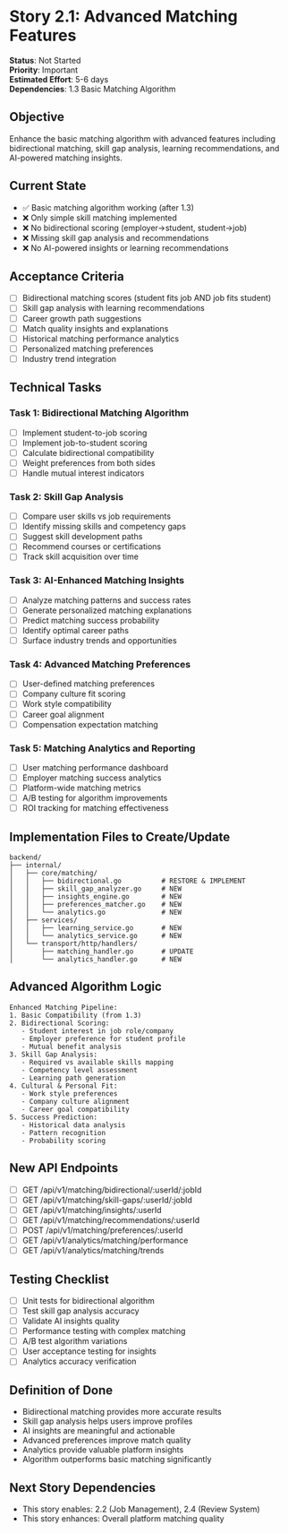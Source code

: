 # Story 2.1: Advanced Matching Features

**Status**: Not Started  
**Priority**: Important  
**Estimated Effort**: 5-6 days  
**Dependencies**: 1.3 Basic Matching Algorithm

## Objective
Enhance the basic matching algorithm with advanced features including bidirectional matching, skill gap analysis, learning recommendations, and AI-powered matching insights.

## Current State
- ✅ Basic matching algorithm working (after 1.3)
- ❌ Only simple skill matching implemented
- ❌ No bidirectional scoring (employer→student, student→job)
- ❌ Missing skill gap analysis and recommendations
- ❌ No AI-powered insights or learning recommendations

## Acceptance Criteria
- [ ] Bidirectional matching scores (student fits job AND job fits student)
- [ ] Skill gap analysis with learning recommendations
- [ ] Career growth path suggestions
- [ ] Match quality insights and explanations
- [ ] Historical matching performance analytics
- [ ] Personalized matching preferences
- [ ] Industry trend integration

## Technical Tasks

### Task 1: Bidirectional Matching Algorithm
- [ ] Implement student-to-job scoring
- [ ] Implement job-to-student scoring  
- [ ] Calculate bidirectional compatibility
- [ ] Weight preferences from both sides
- [ ] Handle mutual interest indicators

### Task 2: Skill Gap Analysis
- [ ] Compare user skills vs job requirements
- [ ] Identify missing skills and competency gaps
- [ ] Suggest skill development paths
- [ ] Recommend courses or certifications
- [ ] Track skill acquisition over time

### Task 3: AI-Enhanced Matching Insights
- [ ] Analyze matching patterns and success rates
- [ ] Generate personalized matching explanations
- [ ] Predict matching success probability
- [ ] Identify optimal career paths
- [ ] Surface industry trends and opportunities

### Task 4: Advanced Matching Preferences  
- [ ] User-defined matching preferences
- [ ] Company culture fit scoring
- [ ] Work style compatibility
- [ ] Career goal alignment
- [ ] Compensation expectation matching

### Task 5: Matching Analytics and Reporting
- [ ] User matching performance dashboard
- [ ] Employer matching success analytics
- [ ] Platform-wide matching metrics
- [ ] A/B testing for algorithm improvements
- [ ] ROI tracking for matching effectiveness

## Implementation Files to Create/Update
```
backend/
├── internal/
│   ├── core/matching/
│   │   ├── bidirectional.go          # RESTORE & IMPLEMENT
│   │   ├── skill_gap_analyzer.go     # NEW
│   │   ├── insights_engine.go        # NEW
│   │   ├── preferences_matcher.go    # NEW
│   │   └── analytics.go              # NEW
│   ├── services/
│   │   ├── learning_service.go       # NEW
│   │   └── analytics_service.go      # NEW
│   └── transport/http/handlers/
│       ├── matching_handler.go       # UPDATE
│       └── analytics_handler.go      # NEW
```

## Advanced Algorithm Logic
```
Enhanced Matching Pipeline:
1. Basic Compatibility (from 1.3)
2. Bidirectional Scoring:
   - Student interest in job role/company
   - Employer preference for student profile
   - Mutual benefit analysis
3. Skill Gap Analysis:
   - Required vs available skills mapping
   - Competency level assessment
   - Learning path generation
4. Cultural & Personal Fit:
   - Work style preferences
   - Company culture alignment
   - Career goal compatibility
5. Success Prediction:
   - Historical data analysis
   - Pattern recognition
   - Probability scoring
```

## New API Endpoints
- [ ] GET /api/v1/matching/bidirectional/:userId/:jobId
- [ ] GET /api/v1/matching/skill-gaps/:userId/:jobId  
- [ ] GET /api/v1/matching/insights/:userId
- [ ] GET /api/v1/matching/recommendations/:userId
- [ ] POST /api/v1/matching/preferences/:userId
- [ ] GET /api/v1/analytics/matching/performance
- [ ] GET /api/v1/analytics/matching/trends

## Testing Checklist
- [ ] Unit tests for bidirectional algorithm
- [ ] Test skill gap analysis accuracy
- [ ] Validate AI insights quality
- [ ] Performance testing with complex matching
- [ ] A/B test algorithm variations
- [ ] User acceptance testing for insights
- [ ] Analytics accuracy verification

## Definition of Done
- Bidirectional matching provides more accurate results
- Skill gap analysis helps users improve profiles
- AI insights are meaningful and actionable  
- Advanced preferences improve match quality
- Analytics provide valuable platform insights
- Algorithm outperforms basic matching significantly

## Next Story Dependencies
- This story enables: 2.2 (Job Management), 2.4 (Review System)
- This story enhances: Overall platform matching quality